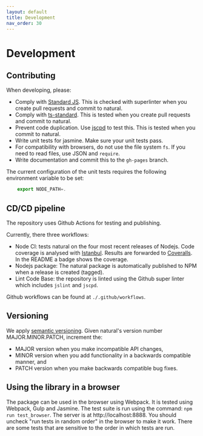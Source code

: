 ```yaml
---
layout: default
title: Development
nav_order: 30
---
```


# Development

## Contributing

When developing, please:

+ Comply with [Standard JS](https://standardjs.com/). This is checked with superlinter when you create pull requests and commit to natural.
+ Comply with [ts-standard](https://standardjs.com/#typescript). This is tested when you create pull requests and commit to natural.
+ Prevent code duplication. Use [jscpd](https://www.npmjs.com/package/jscpd) to test this. This is tested when you commit to natural.
+ Write unit tests for jasmine. Make sure your unit tests pass.
+ For compatibility with browsers, do not use the file system <code>fs</code>. If you need to read files, use JSON and <code>require</code>.
+ Write documentation and commit this to the `gh-pages` branch.

The current configuration of the unit tests requires the following environment variable to be set:
```javascript
    export NODE_PATH=.
````

## CD/CD pipeline

The repository uses Github Actions for testing and publishing.

Currently, there three workflows:
- Node CI: tests natural on the four most recent releases of Nodejs. Code coverage is analysed with [Istanbul](https://istanbul.js.org/). Results are forwarded to [Coveralls](https://coveralls.io/). In the README a badge shows the coverage.
- Nodejs package: The natural package is automatically published to NPM when a release is created (tagged).
- Lint Code Base: the repository is linted using the Github super linter which includes `jslint` and `jscpd`.

Github workflows can be found at `./.github/workflows`.

## Versioning

We apply [semantic versioning](https://semver.org/). Given natural's version number MAJOR.MINOR.PATCH, increment the:

+ MAJOR version when you make incompatible API changes,
+ MINOR version when you add functionality in a backwards compatible manner, and
+ PATCH version when you make backwards compatible bug fixes.

## Using the library in a browser

The package can be used in the browser using Webpack. It is tested using Webpack, Gulp and Jasmine. The test suite is run using the command: `npm run test_browser`. The server is at http://localhost:8888. You should  uncheck "run tests in random order" in the browser to make it work. There are some tests that are sensitive to the order in which tests are run.
